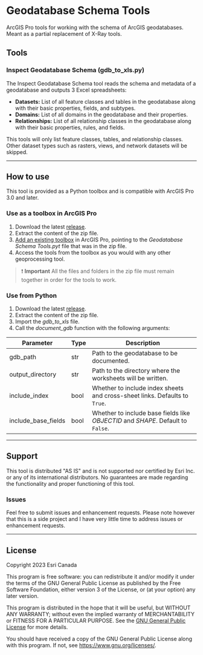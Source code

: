 # Geodatabase Schema Tools

ArcGIS Pro tools for working with the schema of ArcGIS geodatabases. Meant as a partial replacement of X-Ray tools.

## Tools

### Inspect Geodatabase Schema (gdb_to_xls.py)

The Inspect Geodatabase Schema tool reads the schema and metadata of a geodatabase and outputs 3 Excel spreadsheets:

- **Datasets:** List of all feature classes and tables in the geodatabase along with their basic properties, fields, and subtypes.
- **Domains:** List of all domains in the geodatabase and their properties.
- **Relationships:** List of all relationship classes in the geodatabase along with their basic properties, rules, and fields.

This tools will only list feature classes, tables, and relationship classes. Other dataset types such as rasters, views, and network datasets will be skipped.

---

## How to use

This tool is provided as a Python toolbox and is compatible with ArcGIS Pro 3.0 and later.

### Use as a toolbox in ArcGIS Pro

1. Download the latest [release](/release).
1. Extract the content of the zip file.
1. [Add an existing toolbox](https://pro.arcgis.com/en/pro-app/latest/help/projects/connect-to-a-toolbox.htm) in ArcGIS Pro, pointing to the _Geodatabase Schema Tools.pyt_ file that was in the zip file.
1. Access the tools from the toolbox as you would with any other geoprocessing tool.

> ❗ **Important**
> All the files and folders in the zip file must remain together in order for the tools to work.

### Use from Python

1. Download the latest [release](/release).
1. Extract the content of the zip file.
1. Import the _gdb\_to\_xls_ file.
1. Call the _document_gdb_ function with the following arguments:

| Parameter           | Type | Description
|---------------------|------|-------------
| gdb_path            | str  | Path to the geodatabase to be documented.
| output_directory    | str  | Path to the directory where the worksheets will be written.
| include_index       | bool | Whether to include index sheets and cross-sheet links. Defaults to `True`.
| include_base_fields | bool | Whether to include base fields like _OBJECTID_ and _SHAPE_. Default to `False`.

---

## Support

This tool is distributed "AS IS" and is not supported nor certified by Esri Inc. or any of its international distributors. No guarantees are made regarding the functionality and proper functioning of this tool.

### Issues

Feel free to submit issues and enhancement requests. Please note however that this is a side project and I have very little time to address issues or enhancement requests.

---

## License

Copyright 2023 Esri Canada

This program is free software: you can redistribute it and/or modify it under the terms of the GNU General Public License as published by the Free Software Foundation, either version 3 of the License, or (at your option) any later version.

This program is distributed in the hope that it will be useful, but WITHOUT ANY WARRANTY; without even the implied warranty of MERCHANTABILITY or FITNESS FOR A PARTICULAR PURPOSE. See the [GNU General Public License](/LICENSE) for more details.

You should have received a copy of the GNU General Public License along with this program. If not, see <https://www.gnu.org/licenses/>.
